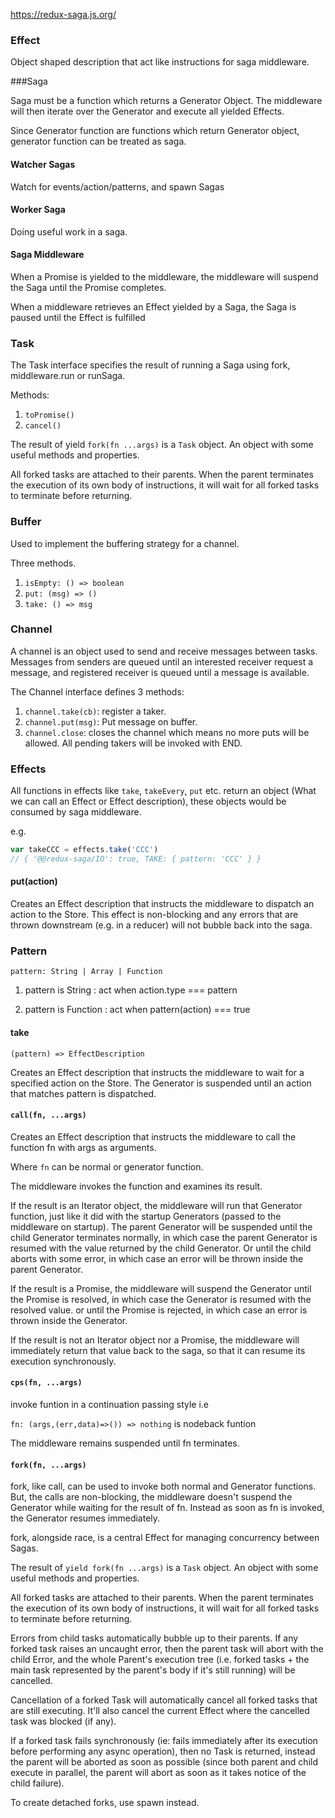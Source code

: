 
https://redux-saga.js.org/

### Effect

Object shaped description that act like instructions for saga middleware.

###Saga

Saga must be a function which returns a Generator Object. The middleware will then iterate over the Generator and execute all yielded Effects.

Since Generator function are functions which return Generator object, generator function can be treated as saga.

#### Watcher Sagas

Watch for events/action/patterns, and spawn Sagas

#### Worker Saga

Doing useful work in a saga.

#### Saga Middleware

When a Promise is yielded to the middleware, the middleware will suspend the Saga until the Promise completes.

When a middleware retrieves an Effect yielded by a Saga, the Saga is paused until the Effect is fulfilled

### Task

The Task interface specifies the result of running a Saga using fork, middleware.run or runSaga.

Methods:

1. `toPromise()`
2. `cancel()`

The result of yield `fork(fn ...args)` is a `Task` object. An object with some useful methods and properties.

All forked tasks are attached to their parents. When the parent terminates the execution of its own body of instructions, it will wait for all forked tasks to terminate before returning.



### Buffer

Used to implement the buffering strategy for a channel.

Three methods.
1. `isEmpty: () => boolean`
2. `put: (msg) => ()`
3. `take: () => msg`

### Channel

A channel is an object used to send and receive messages between tasks. Messages from senders are queued until an interested receiver request a message, and registered receiver is queued until a message is available.

The Channel interface defines 3 methods: 
1. `channel.take(cb)`: register a taker.
2. `channel.put(msg)`: Put message on buffer.
3. `channel.close`: closes the channel which means no more puts will be allowed. All pending takers will be invoked with END.

### Effects

All functions in effects like `take`, `takeEvery`,
`put` etc. return an object (What we can call an Effect or Effect description), these objects would be consumed by saga middleware.

e.g.
```js
var takeCCC = effects.take('CCC')
// { '@@redux-saga/IO': true, TAKE: { pattern: 'CCC' } }

```

#### put(action)

Creates an Effect description that instructs the middleware to dispatch an action to the Store. This effect is non-blocking and any errors that are thrown downstream (e.g. in a reducer) will not bubble back into the saga.

### Pattern

`pattern: String | Array | Function`

1. pattern is String : act when action.type === pattern

2. pattern is Function : act when pattern(action) === true


#### take

`(pattern) => EffectDescription`

Creates an Effect description that instructs the middleware to wait for a specified action on the Store. The Generator is suspended until an action that matches pattern is dispatched.

#### `call(fn, ...args)`

Creates an Effect description that instructs the middleware to call the function fn with args as arguments.

Where `fn` can be normal or generator function.

The middleware invokes the function and examines its result.

If the result is an Iterator object, the middleware will run that Generator function, just like it did with the startup Generators (passed to the middleware on startup). The parent Generator will be suspended until the child Generator terminates normally, in which case the parent Generator is resumed with the value returned by the child Generator. Or until the child aborts with some error, in which case an error will be thrown inside the parent Generator.

If the result is a Promise, the middleware will suspend the Generator until the Promise is resolved, in which case the Generator is resumed with the resolved value. or until the Promise is rejected, in which case an error is thrown inside the Generator.

If the result is not an Iterator object nor a Promise, the middleware will immediately return that value back to the saga, so that it can resume its execution synchronously.

#### `cps(fn, ...args)`

invoke funtion in a continuation passing style i.e 

`fn: (args,(err,data)=>()) => nothing` is nodeback funtion

The middleware remains suspended until fn terminates.

#### `fork(fn, ...args)`

fork, like call, can be used to invoke both normal and Generator functions. But, the calls are non-blocking, the middleware doesn't suspend the Generator while waiting for the result of fn. Instead as soon as fn is invoked, the Generator resumes immediately.

fork, alongside race, is a central Effect for managing concurrency between Sagas.

The result of `yield fork(fn ...args)` is a `Task` object. An object with some useful methods and properties.

All forked tasks are attached to their parents. When the parent terminates the execution of its own body of instructions, it will wait for all forked tasks to terminate before returning.

Errors from child tasks automatically bubble up to their parents. If any forked task raises an uncaught error, then the parent task will abort with the child Error, and the whole Parent's execution tree (i.e. forked tasks + the main task represented by the parent's body if it's still running) will be cancelled.

Cancellation of a forked Task will automatically cancel all forked tasks that are still executing. It'll also cancel the current Effect where the cancelled task was blocked (if any).

If a forked task fails synchronously (ie: fails immediately after its execution before performing any async operation), then no Task is returned, instead the parent will be aborted as soon as possible (since both parent and child execute in parallel, the parent will abort as soon as it takes notice of the child failure).

To create detached forks, use spawn instead.
